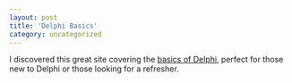 ```yaml
---
layout: post
title: 'Delphi Basics'
category: uncategorized
---
```


I discovered this great site covering the <a href="http://www.delphibasics.co.uk/">basics of Delphi</a>, perfect for those new to Delphi or those looking for a refresher.
